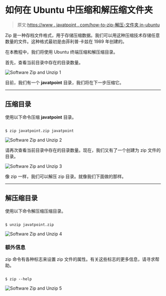 # 如何在 Ubuntu 中压缩和解压缩文件夹

> 原文:[https://www . javatpoint . com/how-to-zip-解压-文件夹 in-ubuntu](https://www.javatpoint.com/how-to-zip-unzip-folder-in-ubuntu)

Zip 是一种存档文件格式，用于存储压缩数据。我们可以用这种压缩技术存储任意数量的文件。这种格式最初是由菲利普·卡兹在 1989 年创建的。

在本教程中，我们将使用 Ubuntu 终端压缩和解压缩目录。

首先，查看当前目录中存在的目录数量。

![Software Zip and Unzip 1](../Images/d10b8a906ad9e01de06443b67da334e8.png)

目前，我们有一个 **javatpoint** 目录，我们将在下一步压缩它。

* * *

## 压缩目录

使用以下命令压缩 **javatpoint** 目录。

```

$ zip javatpoint.zip javatpoint 

```

![Software Zip and Unzip 2](../Images/83866fee613dc01b96e08b4e87331cb3.png)

请再次查看当前目录中存在的目录数量。现在，我们又有了一个创建为 zip 文件的目录。

![Software Zip and Unzip 3](../Images/4f45461fd9ea12751da76d33b5f4043c.png)

像 zip 一样，我们可以解压 zip 目录。就像我们下面做的那样。

* * *

## 解压缩目录

使用以下命令解压缩压缩目录。

```

$ unzip javatpoint.zip

```

![Software Zip and Unzip 4](../Images/b833c5c2fe1db8c73153a6aaa55b8f07.png)

### 额外信息

zip 命令有各种标志来设置 zip 文件的属性。有关这些标志的更多信息，请寻求帮助。

```

$ zip --help

```

![Software Zip and Unzip 5](../Images/b1fd4717fe062861f95185d9fc2cc885.png)